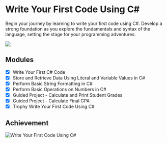 # Write Your First Code Using C#

Begin your journey by learning to write your first code using C#. Develop a
strong foundation as you explore the fundamentals and syntax of the language,
setting the stage for your programming adventures.

![](https://progress-bar.dev/100/?title=progress&width=400)

## Modules

- [X] Write Your First C# Code
- [X] Store and Retrieve Data Using Literal and Variable Values in C#
- [X] Perform Basic String Formatting in C#
- [X] Perform Basic Operations on Numbers in C#
- [X] Guided Project - Calculate and Print Student Grades
- [X] Guided Project - Calculate Final GPA
- [X] Trophy Write Your First Code Using C#

## Achievement

![Write Your First Code Using C#](../imgs/trophies/1.png)
